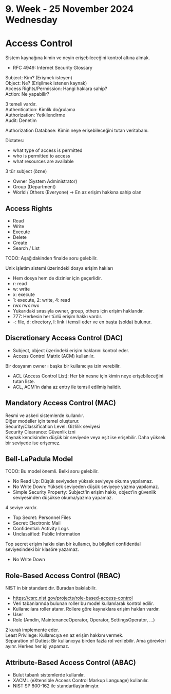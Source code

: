 # 9. Week - 25 November 2024 Wednesday

# Access Control
Sistem kaynağına kimin ve neyin erişebileceğini kontrol altına almak.
* RFC 4949: Internet Security Glossary

Subject: Kim? (Erişmek isteyen)  
Object: Ne? (Erişilmek istenen kaynak)  
Access Rights/Permission: Hangi haklara sahip?  
Action: Ne yapabilir?  

3 temeli vardır.  
Authentication: Kimlik doğrulama  
Authorization:  Yetkilendirme  
Audit: Denetim  

Authorization Database: Kimin neye erişebileceğini tutan veritabanı.

Dictates:
* what type of access is permitted
* who is permitted to access
* what resources are available

3 tür subject (özne)
* Owner (System Administrator)
* Group (Department)
* World / Others (Everyone) -> En az erişim hakkına sahip olan

## Access Rights
* Read
* Write
* Execute
* Delete
* Create
* Search / List

TODO: Aşağıdakinden finalde soru gelebilir.

Unix işletim sistemi üzerindeki dosya erişim hakları
* Hem dosya hem de dizinler için geçerlidir.
* r: read
* w: write
* x: execute
* 1: execute, 2: write, 4: read
* rwx rwx rwx
* Yukarıdaki sırasıyla owner, group, others için erişim haklarıdır.
* 777: Herkesin her türlü erişim hakkı vardır.
* -: file, d: directory, l: link i temsil eder ve en başta (solda) bulunur.

## Discretionary Access Control (DAC)
* Subject, object üzerindeki erişim haklarını kontrol eder.
* Access Control Matrix (ACM) kullanılır.

Bir dosyanın owner ı başka bir kullanıcıya izin verebilir.

* ACL (Access Control List): Her bir nesne için kimin neye erişebileceğini tutan liste.
* ACL, ACM'in daha az entry ile temsil edilmiş halidir.

## Mandatory Access Control (MAC)
Resmi ve askeri sistemlerde kullanılır.  
Diğer modeller için temel oluşturur.  
Security/Classification Level: Gizlilik seviyesi  
Security Clearance: Güvenlik izni  
Kaynak kendisinden düşük bir seviyede veya eşit ise erişebilir. Daha yüksek bir seviyede ise erişemez.

## Bell-LaPadula Model
TODO: Bu model önemli. Belki soru gelebilir.
* No Read Up: Düşük seviyeden yüksek seviyeye okuma yapılamaz.
* No Write Down: Yüksek seviyeden düşük seviyeye yazma yapılamaz.
* Simple Security Property: Subject'in erişim hakkı, object'in güvenlik seviyesinden düşükse okuma/yazma yapamaz.

4 seviye vardır.
* Top Secret: Personnel Files
* Secret: Electronic Mail
* Confidential: Activity Logs
* Unclassified: Public Information

Top secret erişim hakkı olan bir kullanıcı, bu bilgileri confidential seviyesindeki bir klasöre yazamaz.
* No Write Down

## Role-Based Access Control (RBAC)
NIST in bir standardıdır. Buradan bakılabilir.
* https://csrc.nist.gov/projects/role-based-access-control
* Veri tabanlarında bulunan roller bu model kullanılarak kontrol edilir.
* Kullanıcılara roller atanır. Rollere göre kaynaklara erişim hakları vardır.
* User
* Role (Amdin, MaintenanceOperator, Operator, SettingsOperator, ...)

2 kuralı implemente eder.  
Least Privilege: Kullanıcıya en az erişim hakkını vermek.  
Separation of Duties: Bir kullanıcıya birden fazla rol verilebilir. Ama görevleri ayırır. Herkes her işi yapamaz.

## Attribute-Based Access Control (ABAC)
* Bulut tabanlı sistemlerde kullanılır.
* XACML (eXtensible Access Control Markup Language) kullanılır.
* NIST SP 800-162 ile standartlaştırılmıştır.
